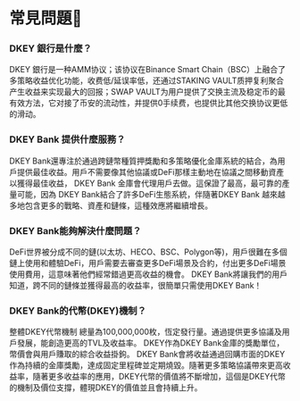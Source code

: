 # 常見問題📖

### DKEY 銀行是什麼？

DKEY 銀行是一种AMM协议；该协议在Binance Smart Chain（BSC）上融合了多策略收益优化功能，收费低/延误率低，还通过STAKING VAULT质押复利聚合产生收益来实现最大的回报；SWAP VAULT为用户提供了交换主流及稳定币的最有效方法，它对接了币安的流动性，并提供0手续费，也提供比其他交换协议更低的滑动。

### DKEY Bank 提供什麼服務？

DKEY Bank還專注於通過跨鏈幣種質押獎勵和多策略優化金庫系統的結合，為用戶提供最佳收益。用戶不需要像其他協議或DeFi那樣主動地在協議之間移動資產以獲得最佳收益， DKEY Bank 金庫會代理用戶去做。這保證了最高，最可靠的產量可能，因為 DKEY Bank結合了許多DeFi生態系統，伴隨著DKEY Bank 越來越多地包含更多的戰略、資產和鏈條，這種效應將繼續增長。

### DKEY Bank能夠解決什麼問題？

DeFi世界被分成不同的鏈\(以太坊、HECO、BSC、Polygon等\)，用戶很難在多個鏈上使用和體驗DeFi，用戶需要去審查更多DeFi場景及合約，付出更多DeFi場景使用費用，這意味著他們經常錯過更高收益的機會。 DKEY Bank將讓我們的用戶知道，跨不同的鏈條並獲得最高的收益率，很簡單只需使用DKEY Bank！

### DKEY Bank的代幣\(DKEY\)機制？

整體DKEY代幣機制 總量為100,000,000枚，恆定發行量。通過提供更多協議及用戶發展，能創造更高的TVL及收益率。 DKEY作為DKEY Bank金庫的獎勵單位，幣價會與用戶賺取的綜合收益掛鉤。 DKEY Bank會將收益通過回購市面的DKEY作為持續的金庫獎勵，達成固定里程碑並定期燒毀。隨著更多策略協議帶來更高收益率，隨著更多收益率的應用，DKEY代幣的價值將不斷增加，這個是DKEY代幣的機制及價位支撐，體現DKEY的價值並且會持續上升。

